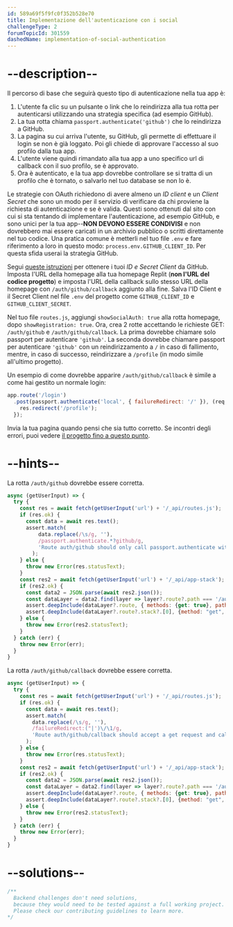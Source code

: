 ```yaml
---
id: 589a69f5f9fc0f352b528e70
title: Implementazione dell'autenticazione con i social
challengeType: 2
forumTopicId: 301559
dashedName: implementation-of-social-authentication
---
```


# --description--

Il percorso di base che seguirà questo tipo di autenticazione nella tua app è:

1.  L'utente fa clic su un pulsante o link che lo reindirizza alla tua rotta per autenticarsi utilizzando una strategia specifica (ad esempio GitHub).
2.  La tua rotta chiama `passport.authenticate('github')` che lo reindirizza a GitHub.
3.  La pagina su cui arriva l'utente, su GitHub, gli permette di effettuare il login se non è già loggato. Poi gli chiede di approvare l'accesso al suo profilo dalla tua app.
4.  L'utente viene quindi rimandato alla tua app a uno specifico url di callback con il suo profilo, se è approvato.
5.  Ora è autenticato, e la tua app dovrebbe controllare se si tratta di un profilo che è tornato, o salvarlo nel tuo database se non lo è.

Le strategie con OAuth richiedono di avere almeno un *ID client* e un *Client Secret* che sono un modo per il servizio di verificare da chi proviene la richiesta di autenticazione e se è valida. Questi sono ottenuti dal sito con cui si sta tentando di implementare l'autenticazione, ad esempio GitHub, e sono unici per la tua app--**NON DEVONO ESSERE CONDIVISI** e non dovrebbero mai essere caricati in un archivio pubblico o scritti direttamente nel tuo codice. Una pratica comune è metterli nel tuo file `.env` e fare riferimento a loro in questo modo: `process.env.GITHUB_CLIENT_ID`. Per questa sfida userai la strategia GitHub.

Segui <a href="https://www.freecodecamp.org/news/how-to-set-up-a-github-oauth-application/" target="_blank" rel="noopener noreferrer nofollow">queste istruzioni</a> per ottenere i tuoi *ID e Secret Client* da GitHub. Imposta l'URL della homepage alla tua homepage Replit (**non l'URL del codice progetto**) e imposta l'URL della callback sullo stesso URL della homepage con `/auth/github/callback` aggiunto alla fine. Salva l'ID Client e il Secret Client nel file `.env` del progetto come `GITHUB_CLIENT_ID` e `GITHUB_CLIENT_SECRET`.

Nel tuo file `routes.js`, aggiungi `showSocialAuth: true` alla rotta homepage, dopo `showRegistration: true`. Ora, crea 2 rotte accettando le richieste GET: `/auth/github` e `/auth/github/callback`. La prima dovrebbe chiamare solo passport per autenticare `'github'`. La seconda dovrebbe chiamare passport per autenticare `'github'` con un reindirizzamento a `/` in caso di fallimento, mentre, in caso di successo, reindirizzare a `/profile` (in modo simile all'ultimo progetto).

Un esempio di come dovrebbe apparire `/auth/github/callback` è simile a come hai gestito un normale login:

```js
app.route('/login')
  .post(passport.authenticate('local', { failureRedirect: '/' }), (req,res) => {
    res.redirect('/profile');
  });
```

Invia la tua pagina quando pensi che sia tutto corretto. Se incontri degli errori, puoi vedere <a href="https://forum.freecodecamp.org/t/advanced-node-and-express/567135#implementation-of-social-authentication-3" target="_blank" rel="noopener noreferrer nofollow">il progetto fino a questo punto</a>.

# --hints--

La rotta `/auth/github` dovrebbe essere corretta.

```js
async (getUserInput) => {
  try {
    const res = await fetch(getUserInput('url') + '/_api/routes.js');
    if (res.ok) {
      const data = await res.text();
      assert.match(
          data.replace(/\s/g, ''),
          /passport.authenticate.*?github/g,
          'Route auth/github should only call passport.authenticate with github'
        );
    } else {
      throw new Error(res.statusText);
    }
    const res2 = await fetch(getUserInput('url') + '/_api/app-stack');
    if (res2.ok) {
      const data2 = JSON.parse(await res2.json());
      const dataLayer = data2.find(layer => layer?.route?.path === '/auth/github');
      assert.deepInclude(dataLayer?.route, { methods: {get: true}, path: "/auth/github"});
      assert.deepInclude(dataLayer?.route?.stack?.[0], {method: "get", name: "authenticate"});
    } else {
      throw new Error(res2.statusText);
    }
  } catch (err) {
    throw new Error(err);
  }
}
```

La rotta `/auth/github/callback` dovrebbe essere corretta.

```js
async (getUserInput) => {
  try {
    const res = await fetch(getUserInput('url') + '/_api/routes.js');
    if (res.ok) {
      const data = await res.text();
      assert.match(
        data.replace(/\s/g, ''),
        /failureRedirect:("|')\/\1/g,
        'Route auth/github/callback should accept a get request and call passport.authenticate for github with a failure redirect to home'
      );
    } else {
      throw new Error(res.statusText);
    }
    const res2 = await fetch(getUserInput('url') + '/_api/app-stack');
    if (res2.ok) {
      const data2 = JSON.parse(await res2.json());
      const dataLayer = data2.find(layer => layer?.route?.path === '/auth/github/callback');
      assert.deepInclude(dataLayer?.route, { methods: {get: true}, path: "/auth/github/callback"});
      assert.deepInclude(dataLayer?.route?.stack?.[0], {method: "get", name: "authenticate"});
    } else {
      throw new Error(res2.statusText);
    }
  } catch (err) {
    throw new Error(err);
  }
}
```

# --solutions--

```js
/**
  Backend challenges don't need solutions, 
  because they would need to be tested against a full working project. 
  Please check our contributing guidelines to learn more.
*/
```
